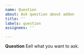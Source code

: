 ```yaml
---
name: Question
about: Ask question about addon
title: ''
labels: question
assignees: ''

---
```


**Question**
Еell what you want to ask.
